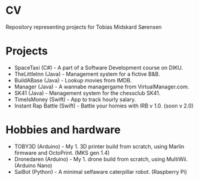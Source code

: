 # CV
Repository representing projects for Tobias Midskard Sørensen

# Projects
- SpaceTaxi (C#) -  A part of a Software Development course on DIKU.
- TheLittleInn (Java) - Management system for a fictive B&B.
- BuildABase (Java) - Lookup movies from IMDB.
- Manager (Java) - A wannabe managergame from VirtualManager.com.
- SK41 (Java) - Management system for the chessclub SK41.
- TimeIsMoney (Swift) - App to track hourly salary.
- Instant Rap Battle (Swift) - Battle your homies with IRB v 1.0. (soon v 2.0)

# Hobbies and hardware
- TOBY3D (Arduino) - My 1. 3D printer build from scratch, using Marlin firmware and OctoPrint. (MKS gen 1.4)
- Dronedaren (Arduino) - My 1. drone build from scratch, using MultiWii. (Arduino Nano)
- SaiBot (Python) - A minimal selfaware caterpillar robot. (Raspberry Pi)
